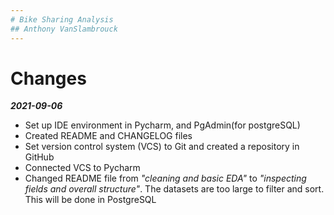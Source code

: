 ```yaml
---
# Bike Sharing Analysis 
## Anthony VanSlambrouck
---
```

# Changes
***2021-09-06***
- Set up IDE environment in Pycharm, and PgAdmin(for postgreSQL)
- Created README and CHANGELOG files 
- Set version control system (VCS) to Git and created a repository in GitHub
- Connected VCS to Pycharm
- Changed README file from *"cleaning and basic EDA"* to *"inspecting fields and overall structure"*. The datasets are too large to filter and sort. This will be done in PostgreSQL

